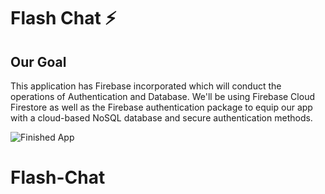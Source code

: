

# Flash Chat ⚡️

## Our Goal

This application has Firebase incorporated which will conduct the operations of Authentication and Database. We'll be using Firebase Cloud Firestore as well as the Firebase authentication package to equip our app with a cloud-based NoSQL database and secure authentication methods. 




![Finished App](https://github.com/londonappbrewery/Images/blob/master/flash_chat_flutter_demo.gif)






# Flash-Chat
